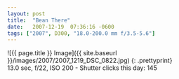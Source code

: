 ```yaml
---
layout: post
title:  "Bean There"
date:   2007-12-19  07:36:16 -0600
tags: ["2007", D300, "18.0-200.0 mm f/3.5-5.6"]
---
```

![{{ page.title }} Image]({{ site.baseurl }}/images/2007/2007_1219_DSC_0822.jpg)
{: .prettyprint}  
13.0 sec, f/22, ISO 200 - Shutter clicks this day: 145